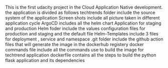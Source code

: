 This is the first udacity project in the Cloud Application Native development.
the application is divided as follows
techtrends folder include the source system of the application 
Screen shots include all picture taken in different application cycle
ArgoCD includes all the helm chart Application for staging and production
Helm foder include the values configuration files for production and staging and the default file
Helm-Templates include 3 files for deployment , service and namespace 
.git folder include the github action files that will generate the image in the dockerhub registery
docker commands file include all the commands use to build the image for techtrend application
dockerfile contains all the steps to build the python flask application and its dependencies
